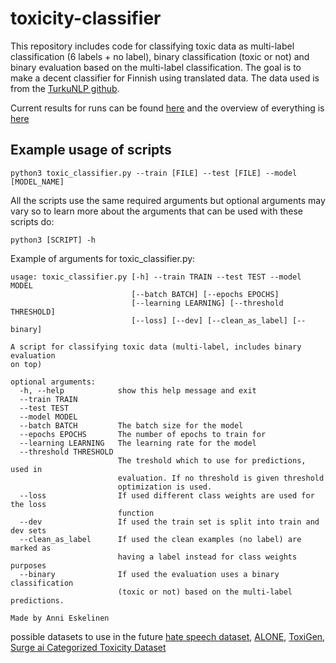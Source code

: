 # toxicity-classifier

This repository includes code for classifying toxic data as multi-label classification (6 labels + no label), binary classification (toxic or not) and binary evaluation based on the multi-label classification. The goal is to make a decent classifier for Finnish using translated data. The data used is from the [TurkuNLP github](https://github.com/TurkuNLP/wikipedia-toxicity-data-fi).

Current results for runs can be found [here](https://docs.google.com/spreadsheets/d/1g8Ya5lx80CdqEXHiwKO32EFv2AMNkZzPypzlb1PI6xk/edit?usp=sharing) and the overview of everything is [here](https://docs.google.com/document/d/1ht2dqMYe8p5lDqYE2kWrz-F-RUeOfh60J8J925SeP8g/edit?usp=sharing)


## Example usage of scripts

```
python3 toxic_classifier.py --train [FILE] --test [FILE] --model [MODEL_NAME]
```

All the scripts use the same required arguments but optional arguments may vary so to learn more about the arguments that can be used with these scripts do:

```
python3 [SCRIPT] -h
```

Example of arguments for toxic_classifier.py:

```
usage: toxic_classifier.py [-h] --train TRAIN --test TEST --model MODEL
                           [--batch BATCH] [--epochs EPOCHS]
                           [--learning LEARNING] [--threshold THRESHOLD]
                           [--loss] [--dev] [--clean_as_label] [--binary]

A script for classifying toxic data (multi-label, includes binary evaluation
on top)

optional arguments:
  -h, --help            show this help message and exit
  --train TRAIN
  --test TEST
  --model MODEL
  --batch BATCH         The batch size for the model
  --epochs EPOCHS       The number of epochs to train for
  --learning LEARNING   The learning rate for the model
  --threshold THRESHOLD
                        The treshold which to use for predictions, used in
                        evaluation. If no threshold is given threshold
                        optimization is used.
  --loss                If used different class weights are used for the loss
                        function
  --dev                 If used the train set is split into train and dev sets
  --clean_as_label      If used the clean examples (no label) are marked as
                        having a label instead for class weights purposes
  --binary              If used the evaluation uses a binary classification
                        (toxic or not) based on the multi-label predictions.

Made by Anni Eskelinen
```

possible datasets to use in the future [hate speech dataset](https://github.com/Vicomtech/hate-speech-dataset), [ALONE](https://arxiv.org/abs/2008.06465), [ToxiGen](https://huggingface.co/datasets/skg/toxigen-data), [Surge ai Categorized Toxicity Dataset](https://app.surgehq.ai/datasets/categorized-toxicity?token=faVpwAMXx_VAZI4p)
